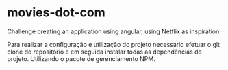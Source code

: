 # movies-dot-com
Challenge creating an application using angular, using Netflix as inspiration.

Para realizar a configuração e utilização do projeto necessário efetuar o git clone do repositório e em seguida instalar todas as dependências do projeto. Utilizando o pacote de gerenciamento NPM.

